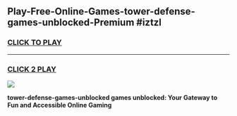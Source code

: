 
## Play-Free-Online-Games-tower-defense-games-unblocked-Premium #iztzl
<h3>
<a href="https://premium.freeplayer.one?title=tower-defense-games-unblocked&ref=8M">CLICK TO PLAY</a></h3>
<hr>

<h3>
<a href="https://premium.freeplayer.one?title=tower-defense-games-unblocked&ref=8M">CLICK 2 PLAY</a>
  
</h3>

<a href="https://premium.freeplayer.one?title=tower-defense-games-unblocked&ref=8M"><img src="https://clearcache.store/games.png"></a>


**tower-defense-games-unblocked games unblocked: Your Gateway to Fun and Accessible Online Gaming**
